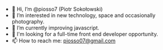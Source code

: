 - 👋 Hi, I’m @piosso7 (Piotr Sokołowski)
- 👀 I’m interested in new technology, space and occasionally photography.
- 🌱 I’m currently improving javascript.
- 💞️ I'm looking for a full-time front end developer opportunity.
- 📫 How to reach me: piosso07@gmail.com
